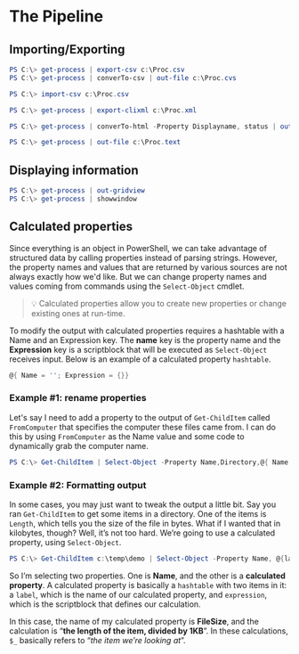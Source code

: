 # The Pipeline

## Importing/Exporting

```powershell
PS C:\> get-process | export-csv c:\Proc.csv
PS C:\> get-process | converTo-csv | out-file c:\Proc.cvs

PS C:\> import-csv c:\Proc.csv
```

```powershell
PS C:\> get-process | export-clixml c:\Proc.xml
```

```powershell
PS C:\> get-process | converTo-html -Property Displayname, status | out-file c:\Proc.html
```

```powershell
PS C:\> get-process | out-file c:\Proc.text
```

## Displaying information

```powershell
PS C:\> get-process | out-gridview
PS C:\> get-process | showwindow
```

## Calculated properties

Since everything is an object in PowerShell, we can take advantage of structured data by calling properties instead of parsing strings. However, the property names and values that are returned by various sources are not always exactly how we'd like. But we can change property names and values coming from commands using the `Select-Object` cmdlet.

>💡 Calculated properties allow you to create new properties or change existing ones at run-time.

To modify the output with calculated properties requires a hashtable with a Name and an Expression key. The **name** key is the property name and the **Expression** key is a scriptblock that will be executed as `Select-Object` receives input. Below is an example of a calculated property `hashtable`.

```powershell
@{ Name = ''; Expression = {}}
```

### Example #1: rename properties

Let's say I need to add a property to the output of `Get-ChildItem` called `FromComputer` that specifies the computer these files came from. I can do this by using `FromComputer` as the Name value and some code to dynamically grab the computer name.

```powershell
PS C:\> Get-ChildItem | Select-Object -Property Name,Directory,@{ Name = 'FromComputer'; Expression = { hostname }}
```

### Example #2: Formatting output

In some cases, you may just want to tweak the output a little bit. Say you ran `Get-ChildItem` to get some items in a directory. One of the items is `Length`, which tells you the size of the file in bytes. What if I wanted that in kilobytes, though? Well, it’s not too hard. We’re going to use a calculated property, using `Select-Object`.

```powershell
PS C:\> Get-ChildItem c:\temp\demo | Select-Object -Property Name, @{label = 'FileSize'; expression = { $_.Length/1KB }}
```

So I’m selecting two properties. One is **Name**, and the other is a **calculated property**. A calculated property is basically a `hashtable` with two items in it: a `label`, which is the name of our calculated property, and `expression`, which is the scriptblock that defines our calculation.

In this case, the name of my calculated property is **FileSize**, and the calculation is “**the length of the item, divided by 1KB**”. In these calculations, `$_` basically refers to “*the item we’re looking at*”.
